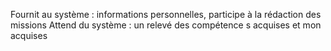 Fournit au système : informations personnelles, participe à la rédaction des missions
Attend du système : un relevé des compétence s acquises et mon acquises
